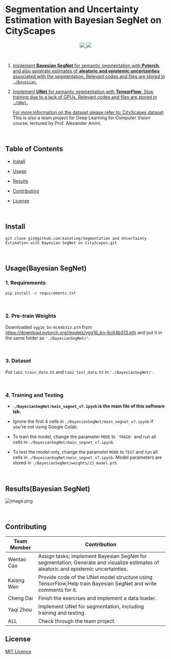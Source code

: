 # Segmentation and Uncertainty Estimation with Bayesian SegNet on CityScapes

<div align="center"><p>
    <a href="https://github.com/kasating/segmentation-and-uncertainty-estimation-on-CityScapes/pulse">
      <img src="https://img.shields.io/github/last-commit/kasating/segmentation-and-uncertainty-estimation-on-CityScapes?color=%4dc71f&label=Last%20Commit&logo=github&style=flat-square"/>
    </a>
    <a href="https://github.com/kasating/segmentation-and-uncertainty-estimation-on-CityScapes/blob/main/LICENSE">
      <img src="https://img.shields.io/github/license/kasating/segmentation-and-uncertainty-estimation-on-CityScapes?label=License&logo=GNU&style=flat-square"/>
</p>
</div>

​             

1. Implement **Bayesian SegNet** for semantic segmentation with **Pytorch**, and also generate estimates of **aleatoric and epistemic uncertainties** associated with the segmentation. Relevant codes and files are stored in `./Bayesian`,	

2. Implement **UNet** for semantic segmentation with **TensorFlow**. Stop  training due to a lack of GPUs. Relevant codes and files are stored in `./UNet`.		

   For more information on the dataset please refer to: [CityScapes dataset](https://www.cityscapes-dataset.com/). 
   This is also a team project for Deep Learning for Computer Vision course, lectured by Prof. Alexander Amini.

   ​                      

## Table of Contents

- [Install](#install)
- [Usage](#usage)
- [Results](#Results)
- [Contributing](#contributing)
- [License](#license)

  ​                       

## Install

```
git clone git@github.com:kasating/Segmentation and Uncertainty Estimation with Bayesian SegNet on CityScapes.git
```

​                   

## Usage(Bayesian SegNet)

### 1. Requirements

``` shell 
pip install -r requirements.txt   
```

​                     

### 2. Pre-train Weights

Downloaded `vgg16_bn-6c64b313.pth` from https://download.pytorch.org/models/vgg16_bn-6c64b313.pth and put it in the same folder as `'./BayesianSegNet/'`.

​                

### 3. Dataset

Put `lab2_train_data.h5`  and `lab2_test_data.h5`  in `'./BayesianSegNet/'`.

​                   

### 4. Training and Testing

- **`./BayesianSegNet/main_segnet_v7.ipynb` is the main file of this software lab.**

- Ignore the  first 4 cells in `./BayesianSegNet/main_segnet_v7.ipynb` if you're not using Google Colab.

- To train the model, change the parameter `MODE` to `'TRAIN'` and run all cells in `./BayesianSegNet/main_segnet_v7.ipynb`.
- To test the model only, change the parameter `MODE` to `TEST` and run all cells in `./BayesianSegNet/main_segnet_v7.ipynb`. Model parameters are stored in `./BayesianSegNet/weights/23_model.pth`.

  ​                 

## Results(Bayesian SegNet)

![image.png](https://s2.loli.net/2022/02/16/GEJz4xvSHy2aRwO.png)

​                   

## Contributing

| Team Member | Contribution                                                 |
| ----------- | ------------------------------------------------------------ |
| Wentao Cao  | Assign tasks; Implement Bayesian SegNet for segmentation; Generate and visualize estimates of aleatoric and epistemic uncertainties. |
| Kaiang Wen  | Provide code of the UNet model structure using  TensorFlow,Help train Bayesian SegNet and write comments for it. |
| Cheng Dai   | Finish the exercises and implement a data loader.            |
| Yaqi Zhou   | Implement UNet for segmentation, including training and testing. |
| ALL         | Check through the team project.                              |

## License

[MIT Licence](../LICENSE)
